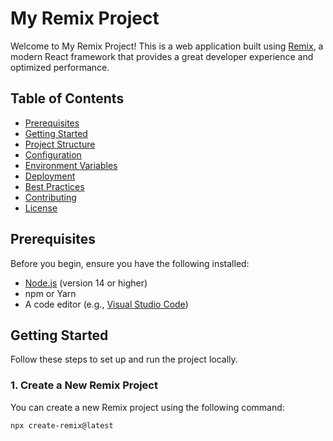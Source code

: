 # My Remix Project

Welcome to My Remix Project! This is a web application built using [Remix](https://remix.run), a modern React framework that provides a great developer experience and optimized performance.

## Table of Contents

- [Prerequisites](#prerequisites)
- [Getting Started](#getting-started)
- [Project Structure](#project-structure)
- [Configuration](#configuration)
- [Environment Variables](#environment-variables)
- [Deployment](#deployment)
- [Best Practices](#best-practices)
- [Contributing](#contributing)
- [License](#license)

## Prerequisites

Before you begin, ensure you have the following installed:

- [Node.js](https://nodejs.org/) (version 14 or higher)
- npm or Yarn
- A code editor (e.g., [Visual Studio Code](https://code.visualstudio.com/))

## Getting Started

Follow these steps to set up and run the project locally.

### 1. Create a New Remix Project

You can create a new Remix project using the following command:

```bash
npx create-remix@latest
